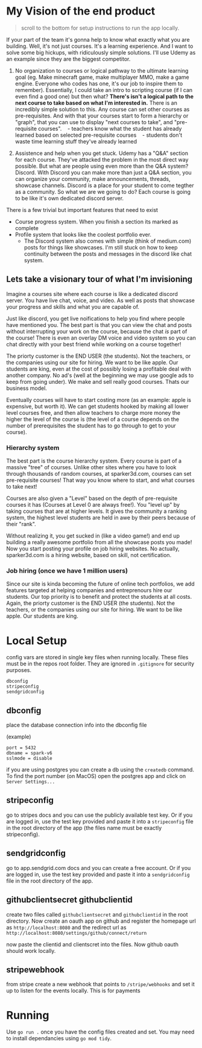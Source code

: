 # My Vision of the end product
> scroll to the bottom for setup instructions to run the app locally.

If your part of the team it's gonna help to know what exactly what you are building. Well, it's not just courses. It's a learning experience. And I want to solve some big hickups, with ridiculously simple solutions. I'll use Udemy as an example since they are the biggest competitor.

1. No organization to courses or logical pathway to the ultimate learning goal (eg. Make minecraft game, make multiplayer MMO, make a game engine. Everyone who codes has one, it's our job to inspire them to remember). Essentially, I could take an intro to scripting course (if I can even find a good one) but then what? **There's isn't a logical path to the next course to take based on what I'm interested in.** There is an incredibly simple solution to this. Any course can set other courses as pre-requisites. And with that your courses start to form a hierarchy or "graph", that you can use to display "next courses to take", and "pre-requisite courses".
   - teachers know what the student has already learned based on selected pre-requisite courses
   - students don't waste time learning stuff they've already learned

2. Assistence and help when you get stuck. Udemy has a "Q&A" section for each course. They've attacked the problem in the most direct way possible. But what are people using even more than the Q&A system? Discord. With Discord you can make more than just a Q&A section, you can organize your community, make announcements, threads, showcase channels. Discord is a place for your student to come tegther as a community. So what we are we going to do? Each course is going to be like it's own dedicated discord server.

There is a few trivial but important features that need to exist
- Course progress system. When you finish a section its marked as complete
- Profile system that looks like the coolest portfolio ever.
    - The Discord system also comes with simple (think of medium.com) posts for things like showcases. I'm still stuck on how to keep continuity between the posts and messages in the discord like chat system.


## Lets take a visionary tour of what I'm invisioning
Imagine a courses site where each course is like a dedicated discord server. You have live chat, voice, and video. As well as posts that showcase your progress and skills and what you are capable of. 

Just like discord, you get live noifications to help you find where people have mentioned you. The best part is that you can view the chat and posts without interrupting your work on the course, because the chat *is* part of the course! There is even an overlay DM voice and video system so you can chat directly with your best friend while working on a course together!

The priorty customer is the END USER (the students). Not the teachers, or the companies using our site for hiring. We want to be like apple. Our students are king, even at the cost of possibly losing a profitable deal with another company. No ad's (well at the beginning we may use google ads to keep from going under). We make and sell really good courses. Thats our business model.

Eventually courses will have to start costing more (as an example: apple is expensive, but worth it). We can get students hooked by making all lower level courses free, and then allow teachers to charge more money the higher the level of the course is (the level of a course depends on the number of prerequisites the student has to go through to get to your course).

### Hierarchy system
The best part is the course hierarchy system. Every course is part of a massive "tree" of courses. Unlike other sites where you have to look through thousands of random courses, at sparker3d.com, courses can set pre-requisite courses! That way you know where to start, and what courses to take next!

Courses are also given a "Level" based on the depth of pre-requisite courses it has (Courses at Level 0 are always free!). You "level up" by taking courses that are at higher levels. It gives the community a ranking system, the highest level students are held in awe by their peers because of their "rank".

Without realizing it, you get sucked in (like a video game!) and end up building a really awesome portfolio from all the showcase posts you made! Now you start posting your profile on job hiring websites. No actually, sparker3d.com is a hiring website, based on skill, not certification.

### Job hiring (once we have 1 million users)
Since our site is kinda becoming the future of online tech portfolios, we add features targeted at helping companies and entreprenours hire our students. Our top priority is to benefit and protect the students at all costs. Again, the priorty customer is the END USER (the students). Not the teachers, or the companies using our site for hiring. We want to be like apple. Our students are king.

# Local Setup
config vars are stored in single key files when running locally. These files must be in the repos root folder. They are ignored in `.gitignore` for security purposes.

```
dbconfig
stripeconfig
sendgridconfig
```

## dbconfig
place the database connection info into the dbconfig file

(example)
```
port = 5432
dbname = spark-v6
sslmode = disable
```

if you are using postgres you can create a db using the `createdb` command. To find the port number (on MacOS) open the postgres app and click on `Server Settings...`

## stripeconfig
go to stripes docs and you can use the publicly available test key. Or if you are logged in, use the test key provided and paste it into a `stripeconfig` file in the root directory of the app (the files name must be exactly stripeconfig).

## sendgridconfig
go to app.sendgrid.com docs and you can create a free account. Or if you are logged in, use the test key provided and paste it into a `sendgridconfig` file in the root directory of the app.

## githubclientsecret githubclientid
create two files called `githubclientsecret` and `githubclientid` in the root directory. Now create an oauth app on github and register the homepage url as `http://localhost:8080` and the redirect url as `http://localhost:8080/settings/github/connect/return`

now paste the clientid and clientscret into the files. Now github oauth should work locally.

## stripewebhook
from stripe create a new webhook that points to `/stripe/webhooks` and set it up to listen for the events locally. This is for payments

# Running
Use `go run .` once you have the config files created and set.
You may need to install dependancies using `go mod tidy`.